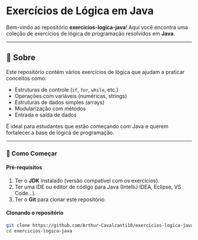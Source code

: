 # Exercícios de Lógica em Java

Bem-vindo ao repositório **exercicios-logica-java**! Aqui você encontra uma coleção de exercícios de lógica de programação resolvidos em **Java**.

---

## 📘 Sobre

Este repositório contém vários exercícios de lógica que ajudam a praticar conceitos como:

- Estruturas de controle (`if`, `for`, `while`, etc.)  
- Operações com variáveis (numéricas, strings)  
- Estruturas de dados simples (arrays)  
- Modularização com métodos  
- Entrada e saída de dados  

É ideal para estudantes que estão começando com Java e querem fortalecer a base de lógica de programação.

---

### 🚀 Como Começar

#### Pré-requisitos

1. Ter o **JDK** instalado (versão compatível com os exercícios).  
2. Ter uma IDE ou editor de código para Java (IntelliJ IDEA, Eclipse, VS Code…).  
3. Ter o **Git** para clonar este repositório.

#### Clonando o repositório

```bash
git clone https://github.com/Arthur-Cavalcanti10/exercicios-logica-java.git
cd exercicios-logica-java
